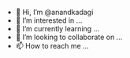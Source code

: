 - 👋 Hi, I’m @anandkadagi
- 👀 I’m interested in ...
- 🌱 I’m currently learning ...
- 💞️ I’m looking to collaborate on ...
- 📫 How to reach me ...

<!---
anandkadagi/anandkadagi is a ✨ special ✨ repository because its `README.md` (this file) appears on your GitHub profile.
You can click the Preview link to take a look at your changes.
--->
